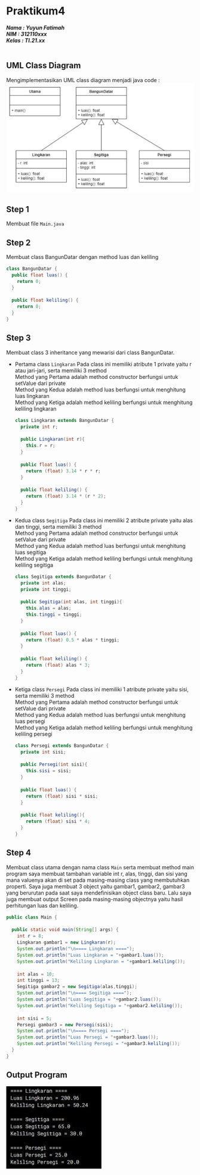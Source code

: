 # Praktikum4
***Nama : Yuyun Fatimah***</br>
***NIM : 312110xxx***</br>
***Kelas : TI.21.xx***</br>
</br>

## UML Class Diagram
Mengimplementasikan UML class diagram menjadi java code : </br>
![uml](https://github.com/yuyunftmh/Praktikum4/blob/master/uml.JPG?raw=true)
</br>

## Step 1
Membuat file `Main.java`
</br>


## Step 2
Membuat class BangunDatar dengan method luas dan keliling
</br>
```java
class BangunDatar {
  public float luas() {
    return 0;
  }

  public float keliling() {
    return 0;
  }
}
```

## Step 3
Membuat class 3 inheritance yang mewarisi dari class BangunDatar.
- Pertama class `Lingkaran`
  Pada class ini memiliki atribute 1 private yaitu r atau jari-jari, serta memiliki 3 method </br>
  Method yang Pertama adalah method constructor berfungsi untuk setValue dari private </br> 
  Method yang Kedua adalah method luas berfungsi untuk menghitung luas lingkaran </br>
  Method yang Ketiga adalah method keliling berfungsi untuk menghitung keliling lingkaran </br>
  ```java
  class Lingkaran extends BangunDatar {
    private int r;

    public Lingkaran(int r){
      this.r = r;
    }

    public float luas() {
      return (float) 3.14 * r * r;
    }

    public float keliling() {
      return (float) 3.14 * (r * 2);
    }
  }
  ```


- Kedua class `Segitiga`
  Pada class ini memiliki 2 atribute private yaitu alas dan tinggi, serta memiliki 3 method </br>
  Method yang Pertama adalah method constructor berfungsi untuk setValue dari private </br> 
  Method yang Kedua adalah method luas berfungsi untuk menghitung luas segitiga </br>
  Method yang Ketiga adalah method keliling berfungsi untuk menghitung keliling segitiga </br>
  ```java
  class Segitiga extends BangunDatar {
    private int alas;
    private int tinggi;

    public Segitiga(int alas, int tinggi){
      this.alas = alas;
      this.tinggi = tinggi;
    }

    public float luas() {
      return (float) 0.5 * alas * tinggi;
    }

    public float keliling() {
      return (float) alas * 3;
    }
  }
  ```
  
  
  
- Ketiga class `Persegi`
  Pada class ini memiliki 1 atribute private yaitu sisi, serta memiliki 3 method </br>
  Method yang Pertama adalah method constructor berfungsi untuk setValue dari private </br> 
  Method yang Kedua adalah method luas berfungsi untuk menghitung luas persegi </br>
  Method yang Ketiga adalah method keliling berfungsi untuk menghitung keliling persegi </br>
  ```java
  class Persegi extends BangunDatar {
    private int sisi;

    public Persegi(int sisi){
      this.sisi = sisi;
    }

    public float luas() {
      return (float) sisi * sisi;
    }

    public float keliling(){
      return (float) sisi * 4;
    }
  }
  ```


## Step 4
Membuat class utama dengan nama class `Main` serta membuat method main program 
saya membuat tambahan variable int r, alas, tinggi, dan sisi yang mana valuenya akan di set pada masing-masing class yang membutuhkan properti. Saya juga membuat 3 object yaitu gambar1, gambar2, gambar3 yang berurutan pada saat saya mendefinisikan object class baru. Lalu saya juga membuat output Screen pada masing-masing objectnya yaitu hasil perhitungan luas dan keliling.
```java
public class Main {

  public static void main(String[] args) {
    int r = 8;
    Lingkaran gambar1 = new Lingkaran(r);
    System.out.println("\n==== Lingkaran ====");
    System.out.println("Luas Lingkaran = "+gambar1.luas());
    System.out.println("Keliling Lingkaran = "+gambar1.keliling());

    int alas = 10;
    int tinggi = 13;
    Segitiga gambar2 = new Segitiga(alas,tinggi);
    System.out.println("\n==== Segitiga ====");
    System.out.println("Luas Segitiga = "+gambar2.luas());
    System.out.println("Keliling Segitiga = "+gambar2.keliling());

    int sisi = 5;
    Persegi gambar3 = new Persegi(sisi);
    System.out.println("\n==== Persegi ====");
    System.out.println("Luas Persegi = "+gambar3.luas());
    System.out.println("Keliling Persegi = "+gambar3.keliling());
  }
}
```

## Output Program
![uml](https://raw.githubusercontent.com/yuyunftmh/Praktikum4/master/outputProgram.JPG)




